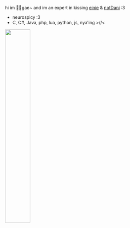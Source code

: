 
hi im 🏳️‍⚧️gae~ and im an expert in kissing [einie](https://github.com/eingorz) & [notDani](https://github.com/notdanatall) :3

- neurospicy :3
- C, C#, Java, php, lua, python, js, nya'ing >//<

<img width="40%" src="https://media.discordapp.net/attachments/1017058503707336747/1370514600365391902/wNiZNhK.png?ex=681fc6af&is=681e752f&hm=7827eff0d0f41a2bb8c9fe68957b02b58aeefc0132a7e673e9610b8b6cff9510&=&format=webp&quality=lossless">
